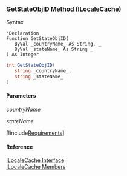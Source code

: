 ﻿### GetStateObjID Method (ILocaleCache)

Syntax

```vbnet
'Declaration
Function GetStateObjID( _
   ByVal _countryName_ As String, _
   ByVal _stateName_ As String _
) As Integer
```

```csharp
int GetStateObjID( 
   string _countryName_,
   string _stateName_
)
```

#### Parameters

_countryName_

_stateName_

[!include[Requirements](../partials/requirements.md)]

#### Reference

[ILocaleCache Interface](fcSDK~FChoice.Foundation.Clarify.ILocaleCache.md)  
[ILocaleCache Members](fcSDK~FChoice.Foundation.Clarify.ILocaleCache_members.md)
